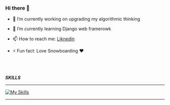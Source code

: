 ### Hi there 👋

- 🔭 I’m currently working on upgrading my algorithmic thinking
  
- 🌱 I’m currently learning Django web framerowk
  
- 📫 How to reach me: [Liknedin](https://www.linkedin.com/in/tsvetomir-nikolov-9446b1256/)
  
- ⚡ Fun fact: Love Snowboarding ❤️
 <br>


  <br/>

  ***SKILLS***
  ______________________________________________________________________________________________
  [![My Skills](https://skillicons.dev/icons?i=django,python,docker,regex,postgres)](https://skillicons.dev)
  ______________________________________________________________________________________________

<!--
**Wiwoucho/Wiwoucho** is a ✨ _special_ ✨ repository because its `README.md` (this file) appears on your GitHub profile.

Here are some ideas to get you started:

- 🔭 I’m currently working on ...
- 🌱 I’m currently learning ...
- 👯 I’m looking to collaborate on ...
- 🤔 I’m looking for help with ...
- 💬 Ask me about ...
- 📫 How to reach me: ...
- 😄 Pronouns: ...
- ⚡ Fun fact: ...
-->
